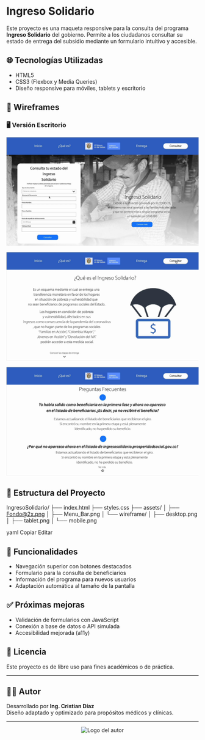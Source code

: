 # Ingreso Solidario

Este proyecto es una maqueta responsive para la consulta del programa **Ingreso Solidario** del gobierno. Permite a los ciudadanos consultar su estado de entrega del subsidio mediante un formulario intuitivo y accesible.

## 🌐 Tecnologías Utilizadas

- HTML5
- CSS3 (Flexbox y Media Queries)
- Diseño responsive para móviles, tablets y escritorio

## 📸 Wireframes

### 🖥️ Versión Escritorio
![Wireframe Escritorio](./assets/wireframe/frame_2.jpg)

![Wireframe Tablet](./assets/wireframe/frame_20.jpg)

![Wireframe Móvil](./assets/wireframe/frame_11.jpg)

## 🧩 Estructura del Proyecto

IngresoSolidario/
├── index.html
├── styles.css
├── assets/
│ ├── Fondo@2x.png
│ ├── Menu_Bar.png
│ └── wireframe/
│ ├── desktop.png
│ ├── tablet.png
│ └── mobile.png

yaml
Copiar
Editar

## 🧪 Funcionalidades

- Navegación superior con botones destacados
- Formulario para la consulta de beneficiarios
- Información del programa para nuevos usuarios
- Adaptación automática al tamaño de la pantalla

## ✅ Próximas mejoras

- Validación de formularios con JavaScript
- Conexión a base de datos o API simulada
- Accesibilidad mejorada (a11y)

## 📄 Licencia

Este proyecto es de libre uso para fines académicos o de práctica.

---

## 👨‍⚕️ Autor

Desarrollado por **Ing. Cristian Díaz**  
Diseño adaptado y optimizado para propósitos médicos y clínicas.

---

<p align="center">
  <img width="300" src="https://i.imgur.com/YYf2LgH.png" alt="Logo del autor">
</p>
